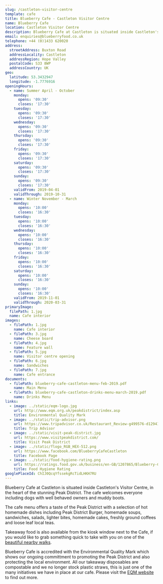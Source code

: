 ```yaml
---
slug: /castleton-visitor-centre
template: cafe
title: Blueberry Cafe - Castleton Visitor Centre
name: Blueberry Cafe
location: Castleton Visitor Centre
description: Blueberry Cafe at Castleton is situated inside Castleton's Visitor Centre, in the heart of the stunning Peak District. The cafe welcomes everyone including dogs with well behaved owners and muddy boots.
email: enquiries@blueberryfood.co.uk
telephone: +44 (0)1433 620020
address:
  streetAddress: Buxton Road
  addressLocality: Castleton
  addressRegion: Hope Valley
  postalCode: S33 8WP
  addressCountry: UK
geo:
  latitude: 53.3432947
  longitude: -1.7776916
openingHours:
  - name: Summer April - October
    monday:
      opens: '09:30'
      closes: '17:30'
    tuesday:
      opens: '09:30'
      closes: '17:30'
    wednesday:
      opens: '09:30'
      closes: '17:30'
    thursday:
      opens: '09:30'
      closes: '17:30'
    friday:
      opens: '09:30'
      closes: '17:30'
    saturday:
      opens: '09:30'
      closes: '17:30'
    sunday:
      opens: '09:30'
      closes: '17:30'
    validFrom: 2019-04-01
    validThrough: 2019-10-31
  - name: Winter November - March
    monday:
      opens: '10:00'
      closes: '16:30'
    tuesday:
      opens: '10:00'
      closes: '16:30'
    wednesday:
      opens: '10:00'
      closes: '16:30'
    thursday:
      opens: '10:00'
      closes: '16:30'
    friday:
      opens: '10:00'
      closes: '16:30'
    saturday:
      opens: '10:00'
      closes: '16:30'
    sunday:
      opens: '10:00'
      closes: '16:30'
    validFrom: 2019-11-01
    validThrough: 2020-03-31
primaryImage:
  filePath: 1.jpg
  name: Cafe interior
images:
  - filePath: 1.jpg
    name: Cafe interior
  - filePath: 3.jpg
    name: Cheese board
  - filePath: 4.jpg
    name: Feature wall
  - filePath: 5.jpg
    name: Visitor centre opening
  - filePath: 6.jpg
    name: Sandwiches
  - filePath: 7.jpg
    name: Cafe entrance
documents:
  - filePath: blueberry-cafe-castleton-menu-feb-2019.pdf
    name: Main Menu
  - filePath: blueberry-cafe-castleton-drinks-menu-march-2019.pdf
    name: Drinks Menu
links:
  - image: ../static/eqm-logo.jpg
    url: http://www.eqm.org.uk/peakdistrict/index.asp
    title: Environmental Quality Mark
  - image: ../static/trip-advisor.png
    url: https://www.tripadvisor.co.uk/Restaurant_Review-g499576-d12941738-Reviews-Blueberry_Cafe-Castleton_Hope_Valley_Peak_District_National_Park_England.html
    title: Trip Advisor
  - image: ../static/visit-peak-district.jpg
    url: https://www.visitpeakdistrict.com/
    title: Visit Peak District
  - image: ../static/flogo_RGB_HEX-512.png
    url: https://www.facebook.com/BlueberryCafeCastleton
    title: Facebook Page
  - image: ../static/food-hygiene-rating.png
    url: https://ratings.food.gov.uk/business/en-GB/1207865/Blueberry-Cafe-HOPE-VALLEY
    title: Food Hygiene Rating
googlePlaceId: ChIJ0QcqYfssekgRcTidLHKH7RU
---
```


Blueberry Cafe at Castleton is situated inside Castleton's Visitor Centre, in the heart of the stunning Peak District. The cafe welcomes everyone including dogs with well behaved owners and muddy boots.

The cafe menu offers a taste of the Peak District with a selection of hot homemade dishes including Peak District Burger, homemade soups, sandwiches, salads, lighter bites, homemade cakes, freshly ground coffees and loose leaf local teas.

Takeaway food is also available from the kiosk window next to the Cafe, if you would like to grab something quick to take with you on one of the [beautiful nearby walks](https://www.visitpeakdistrict.com/things-to-do/activities/walking-and-hiking/10-great-walks-in-the-peak-district-and-derbyshire).

Blueberry Cafe is accredited with the Environmental Quality Mark which shows our ongoing committment to promoting the Peak District and also protecting the local environment. All our takeaway disposables are compostable and we no longer stock plastic straws, this is just one of the many initiatives we have in place at our cafe. Please visit the [EQM website](http://www.eqm.org.uk/peakdistrict/about-eqm.asp) to find out more.
